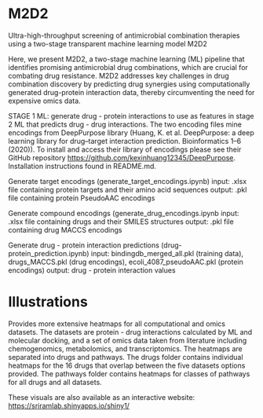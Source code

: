 # M2D2

Ultra-high-throughput screening of antimicrobial combination therapies using a two-stage transparent machine learning model M2D2

Here, we present M2D2, a two-stage machine learning (ML) pipeline that identifies promising antimicrobial drug combinations, which are crucial for combating drug resistance. M2D2 addresses key challenges in drug combination discovery by predicting drug synergies using computationally generated drug-protein interaction data, thereby circumventing the need for expensive omics data. 

STAGE 1 ML: generate drug - protein interactions to use as features in stage 2 ML that predicts drug - drug interactions. The two encoding files mine encodings from DeepPurpose library (Huang, K. et al. DeepPurpose: a deep learning library for drug–target interaction prediction. Bioinformatics 1–6 (2020)). To install and access their library of encodings please see their GitHub repository https://github.com/kexinhuang12345/DeepPurpose. Installation instructions found in README.md.
 
Generate target encodings (generate_target_encodings.ipynb) 
	input: .xlsx file containing protein targets and their amino acid sequences
	output: .pkl file containing protein PseudoAAC encodings
	
Generate compound encodings (generate_drug_encodings.ipynb
	input: .xlsx file containing drugs and their SMILES structures
	output: .pkl file containing drug MACCS encodings
	
Generate drug - protein interaction predictions (drug-protein_prediction.ipynb)
	input: bindingdb_merged_all.pkl (training data), drugs_MACCS.pkl (drug encodings), ecoli_4087_pseudoAAC.pkl (protein encodings)
	output: drug - protein interaction values 

# Illustrations

Provides more extensive heatmaps for all computational and omics datasets. The datasets are protein - drug interactions calculated by ML and molecular docking, and a set of omics data taken from literature including chemogenomics, metabolomics, and transcriptomics. The heatmaps are separated into drugs and pathways. The drugs folder contains individual heatmaps for the 16 drugs that overlap between the five datasets options provided. The pathways folder contains heatmaps for classes of pathways for all drugs and all datasets. 

These visuals are also available as an interactive website: https://sriramlab.shinyapps.io/shiny1/
